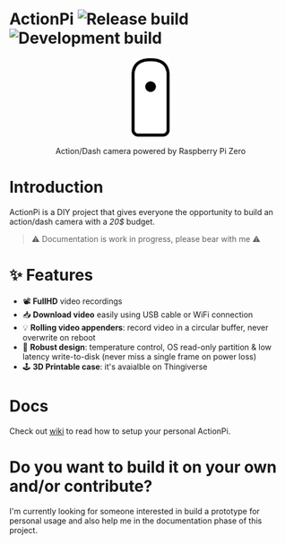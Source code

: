 # ActionPi ![Release build](https://github.com/andreacioni/actionpi/workflows/Release%20build/badge.svg) ![Development build](https://github.com/andreacioni/actionpi/workflows/Development%20build/badge.svg)

<p align="center">
  <img height="140" src="https://github.com/andreacioni/actionpi/blob/develop/img/logo.png">
</p>

<p align="center">Action/Dash camera powered by Raspberry Pi Zero </p>

# Introduction
ActionPi is a DIY project that gives everyone the opportunity to build an action/dash camera with a _20$_ budget.

>⚠️ Documentation is work in progress, please bear with me  ⚠️

# ✨ Features 

 - 📽 **FullHD** video recordings
 - 📥 **Download video** easily using USB cable or WiFi connection
 - 💡 **Rolling video appenders**: record video in a circular buffer, never overwrite on reboot
 - 🔨 **Robust design**: temperature control, OS read-only partition & low latency write-to-disk (never miss a single frame on power loss)
 - 🕹 **3D Printable case**: it's avaialble on Thingiverse
 
# Docs

Check out [wiki](https://github.com/andreacioni/actionpi/wiki/) to read how to setup your personal ActionPi.
 

# Do you want to build it on your own and/or contribute?

I'm currently looking for someone interested in build a prototype for personal usage and also help me in the documentation phase of this project.

